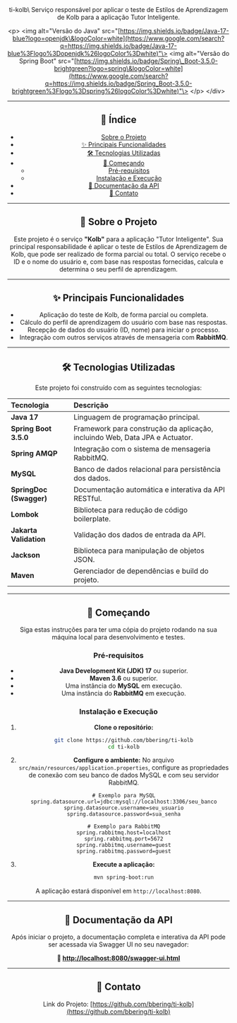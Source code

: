<div align="center"\>
<h1\>ti-kolb\</h1\>
<p\>
Serviço responsável por aplicar o teste de Estilos de Aprendizagem de Kolb para a aplicação Tutor Inteligente.
</p\>

<p\>
<img alt="Versão do Java" src="[https://img.shields.io/badge/Java-17-blue?logo=openjdk\&logoColor=white](https://www.google.com/search?q=https://img.shields.io/badge/Java-17-blue%3Flogo%3Dopenjdk%26logoColor%3Dwhite)"\>
<img alt="Versão do Spring Boot" src="[https://img.shields.io/badge/Spring\_Boot-3.5.0-brightgreen?logo=spring\&logoColor=white](https://www.google.com/search?q=https://img.shields.io/badge/Spring_Boot-3.5.0-brightgreen%3Flogo%3Dspring%26logoColor%3Dwhite)"\>
</p\>
</div\>

-----

## 📝 Índice

  - [Sobre o Projeto](https://www.google.com/search?q=%23-sobre-o-projeto)
  - [✨ Principais Funcionalidades](https://www.google.com/search?q=%23-principais-funcionalidades)
  - [🛠️ Tecnologias Utilizadas](https://www.google.com/search?q=%23%EF%B8%8F-tecnologias-utilizadas)
  - [🚀 Começando](https://www.google.com/search?q=%23-come%C3%A7ando)
      - [Pré-requisitos](https://www.google.com/search?q=%23pr%C3%A9-requisitos)
      - [Instalação e Execução](https://www.google.com/search?q=%23instala%C3%A7%C3%A3o-e-execu%C3%A7%C3%A3o)
  - [📖 Documentação da API](https://www.google.com/search?q=%23-documenta%C3%A7%C3%A3o-da-api)
  - [👤 Contato](https://www.google.com/search?q=%23-contato)

-----

## 🧐 Sobre o Projeto

Este projeto é o serviço **"Kolb"** para a aplicação "Tutor Inteligente". Sua principal responsabilidade é aplicar o teste de Estilos de Aprendizagem de Kolb, que pode ser realizado de forma parcial ou total. O serviço recebe o ID e o nome do usuário e, com base nas respostas fornecidas, calcula e determina o seu perfil de aprendizagem.

-----

## ✨ Principais Funcionalidades

  - Aplicação do teste de Kolb, de forma parcial ou completa.
  - Cálculo do perfil de aprendizagem do usuário com base nas respostas.
  - Recepção de dados do usuário (ID, nome) para iniciar o processo.
  - Integração com outros serviços através de mensageria com **RabbitMQ**.

-----

## 🛠️ Tecnologias Utilizadas

Este projeto foi construído com as seguintes tecnologias:

| Tecnologia | Descrição |
| :--- | :--- |
| **Java 17** | Linguagem de programação principal. |
| **Spring Boot 3.5.0** | Framework para construção da aplicação, incluindo Web, Data JPA e Actuator. |
| **Spring AMQP** | Integração com o sistema de mensageria RabbitMQ. |
| **MySQL** | Banco de dados relacional para persistência dos dados. |
| **SpringDoc (Swagger)** | Documentação automática e interativa da API RESTful. |
| **Lombok** | Biblioteca para redução de código boilerplate. |
| **Jakarta Validation** | Validação dos dados de entrada da API. |
| **Jackson** | Biblioteca para manipulação de objetos JSON. |
| **Maven** | Gerenciador de dependências e build do projeto. |

-----

## 🚀 Começando

Siga estas instruções para ter uma cópia do projeto rodando na sua máquina local para desenvolvimento e testes.

### Pré-requisitos

  - **Java Development Kit (JDK) 17** ou superior.
  - **Maven 3.6** ou superior.
  - Uma instância do **MySQL** em execução.
  - Uma instância do **RabbitMQ** em execução.

### Instalação e Execução

1.  **Clone o repositório:**

    ```bash
    git clone https://github.com/bbering/ti-kolb
    cd ti-kolb
    ```

2.  **Configure o ambiente:**
    No arquivo `src/main/resources/application.properties`, configure as propriedades de conexão com seu banco de dados MySQL e com seu servidor RabbitMQ.

    ```properties
    # Exemplo para MySQL
    spring.datasource.url=jdbc:mysql://localhost:3306/seu_banco
    spring.datasource.username=seu_usuario
    spring.datasource.password=sua_senha

    # Exemplo para RabbitMQ
    spring.rabbitmq.host=localhost
    spring.rabbitmq.port=5672
    spring.rabbitmq.username=guest
    spring.rabbitmq.password=guest
    ```

3.  **Execute a aplicação:**

    ```bash
    mvn spring-boot:run
    ```

A aplicação estará disponível em `http://localhost:8080`.

-----

## 📖 Documentação da API

Após iniciar o projeto, a documentação completa e interativa da API pode ser acessada via Swagger UI no seu navegador:

**🔗 [http://localhost:8080/swagger-ui.html](https://www.google.com/search?q=http://localhost:8080/swagger-ui.html)**

-----


## 👤 Contato

Link do Projeto: [https://github.com/bbering/ti-kolb](https://github.com/bbering/ti-kolb)